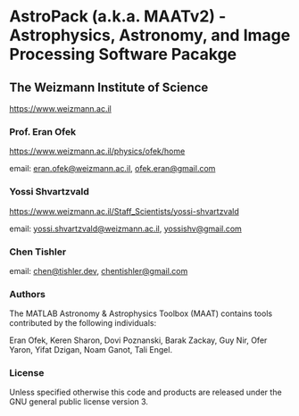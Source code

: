 # AstroPack (a.k.a. MAATv2) - Astrophysics, Astronomy, and Image Processing Software Pacakge

## The Weizmann Institute of Science

https://www.weizmann.ac.il


### Prof. Eran Ofek 

https://www.weizmann.ac.il/physics/ofek/home

email: eran.ofek@weizmann.ac.il, ofek.eran@gmail.com


### Yossi Shvartzvald

https://www.weizmann.ac.il/Staff_Scientists/yossi-shvartzvald

email: yossi.shvartzvald@weizmann.ac.il, yossishv@gmail.com


### Chen Tishler 

email: chen@tishler.dev, chentishler@gmail.com


### Authors

The MATLAB Astronomy & Astrophysics Toolbox (MAAT) contains tools contributed by the following individuals:

Eran Ofek, Keren Sharon, Dovi Poznanski, Barak Zackay, Guy Nir, Ofer Yaron, Yifat Dzigan, Noam Ganot, Tali Engel.


### License

Unless specified otherwise this code and products are released under the GNU general public license version 3.



